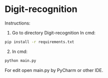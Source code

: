 # Digit-recognition


Instructions:
1. Go to directory Digit-recognition In cmd:
```bash
pip install -r requirements.txt
```
2. In cmd:
```bash
python main.py
```

For edit open main.py by PyCharm or other IDE.
